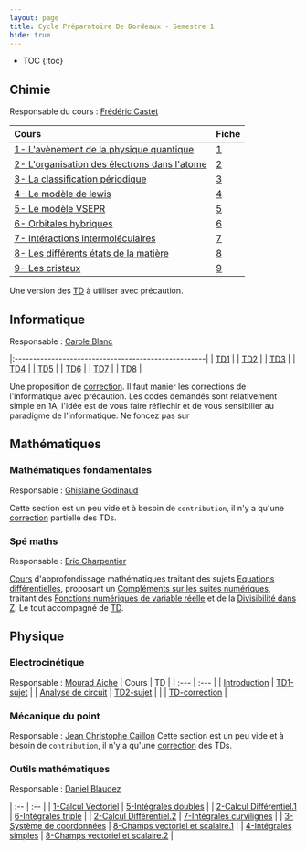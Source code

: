 ```yaml
---
layout: page
title: Cycle Préparatoire De Bordeaux - Semestre 1
hide: true
---
```

- TOC
{:toc}

## Chimie 
Responsable du cours : [Frédéric
Castet](http://theo.ism.u-bordeaux.fr/~castet/teaching.html)

| Cours                                          | Fiche      |
| :---                                           | :---       |
| [1- L'avènement de la physique quantique]      | [1] |
| [2- L'organisation des électrons dans l'atome] | [2] |
| [3- La classification périodique]              | [3] |
| [4- Le modèle de lewis]                        | [4] |
| [5- Le modèle VSEPR]                           | [5] |
| [6- Orbitales hybriques]                       | [6] |
| [7- Intéractions intermoléculaires]            | [7] |
| [8- Les différents états de la matière]        | [8] |
| [9- Les cristaux]                              | [9] |

Une version des [TD] à utiliser avec précaution.

[1- L'avènement de la physique quantique]:/assets/cpbx/semestre_1/chimie/cours/1.pdf
[2- L'organisation des électrons dans l'atome]:/assets/cpbx/semestre_1/chimie/cours/2.pdf
[3- La classification périodique]:/assets/cpbx/semestre_1/chimie/cours/3.pdf
[4- Le modèle de lewis]:/assets/cpbx/semestre_1/chimie/cours/4.pdf
[5- Le modèle VSEPR]:/assets/cpbx/semestre_1/chimie/cours/5.pdf
[6- Orbitales hybriques]:/assets/cpbx/semestre_1/chimie/cours/6.pdf
[7- Intéractions intermoléculaires]:/assets/cpbx/semestre_1/chimie/cours/7.pdf
[8- Les différents états de la matière]:/assets/cpbx/semestre_1/chimie/cours/8.pdf
[9- Les cristaux]:/assets/cpbx/semestre_1/chimie/cours/9.pdf

[1]:/assets/cpbx/semestre_1/chimie/1.pdf
[2]:/assets/cpbx/semestre_1/chimie/2.pdf
[3]:/assets/cpbx/semestre_1/chimie/3.pdf
[4]:/assets/cpbx/semestre_1/chimie/4.pdf
[5]:/assets/cpbx/semestre_1/chimie/5.pdf
[6]:/assets/cpbx/semestre_1/chimie/6.pdf
[7]:/assets/cpbx/semestre_1/chimie/7.pdf
[8]:/assets/cpbx/semestre_1/chimie/8.pdf
[9]:/assets/cpbx/semestre_1/chimie/9.pdf

[TD]:/assets/cpbx/semestre_1/chimie/TD.pdf

## Informatique
Responsable : [Carole Blanc](https://dept-info.labri.fr/~blanc/)

|:----------------------------------------------------|
| [TD1](/assets/cpbx/semestre_1/informatique/td1.pdf) |
| [TD2](/assets/cpbx/semestre_1/informatique/td2.pdf) |
| [TD3](/assets/cpbx/semestre_1/informatique/td3.pdf) |
| [TD4](/assets/cpbx/semestre_1/informatique/td4.pdf) |
| [TD5](/assets/cpbx/semestre_1/informatique/td5.pdf) |
| [TD6](/assets/cpbx/semestre_1/informatique/td6.pdf) |
| [TD7](/assets/cpbx/semestre_1/informatique/td7.pdf) |
| [TD8](/assets/cpbx/semestre_1/informatique/td8.pdf) |

Une proposition de
[correction](/assets/cpbx/semestre_1/informatique/correction.pdf). Il faut manier
les corrections de l'informatique avec précaution. Les codes demandés sont
relativement simple en 1A, l'idée est de vous faire réflechir et de vous
sensibilier au paradigme de l'informatique. Ne foncez pas sur

## Mathématiques
### Mathématiques fondamentales 
Responsable : [Ghislaine
Godinaud](https://www.math.u-bordeaux.fr/imb/fiche-personnelle?uid=ggodinau)

Cette section est un peu vide et à besoin de `contribution`, il n'y a qu'une
[correction](/assets/cpbx/semestre_1/mathematiques/TD.pdf) partielle des TDs.

### Spé maths
Responsable : [Eric Charpentier](https://www.math.u-bordeaux.fr/imb/fiche-personnelle?uid=echarpen)

[Cours] d'approfondissage mathématiques traitant des sujets [Equations
différentielles], proposant un [Compléments sur les suites numériques], traitant
des [Fonctions numériques de variable réelle] et de la [Divisibilité dans Z]. Le
tout accompagné de [TD].

[Equations différentielles]:/assets/cpbx/semestre_1/mathematiques/1.pdf
[Compléments sur les suites numériques]:/assets/cpbx/semestre_1/mathematiques/2.pdf
[Fonctions numériques de variable réelle]:/assets/cpbx/semestre_1/mathematiques/3.pdf
[Divisibilité dans Z]:/assets/cpbx/semestre_1/mathematiques/4.pdf
[Cours]:/assets/cpbx/semestre_1/mathematiques/cours.pdf
[TD]:/assets/cpbx/semestre_1/mathematiques/spe_td.pdf


## Physique 
### Electrocinétique
Responsable : [Mourad Aiche]()
  | Cours                | TD              |
  | :---                 | :---            |
  | [Introduction]       | [TD1-sujet]     |
  | [Analyse de circuit] | [TD2-sujet]     |
  |                      | [TD-correction] |


[Introduction]:/assets/cpbx/semestre_1/physique/electro/Introduction.pdf
[Analyse de circuit]:/assets/cpbx/semestre_1/physique/electro/Analyse.pdf
[TD1-sujet]:/assets/cpbx/semestre_1/physique/electro/TD1.pdf
[TD2-sujet]:/assets/cpbx/semestre_1/physique/electro/TD2.pdf
[TD-correction]:/assets/cpbx/semestre_1/physique/electro/TD.pdf


### Mécanique du point
Responsable : [Jean Christophe Caillon]()
Cette section est un peu vide et à besoin de `contribution`, il n'y a qu'une
[correction](/assets/cpbx/semestre_1/physique/meca/TD.pdf) des TDs.

### Outils mathématiques
Responsable : [Daniel Blaudez]()

| :--                        | :--                                |
| [1-Calcul Vectoriel]       | [5-Intégrales doubles]             |
| [2-Calcul Différentiel.1]  | [6-Intégrales triple]              |
| [2-Calcul Différentiel.2]  | [7-Intégrales curvilignes]         |
| [3-Système de coordonnées] | [8-Champs vectoriel et scalaire.1] |
| [4-Intégrales simples]     | [8-Champs vectoriel et scalaire.2] |

[1-Calcul Vectoriel]:/assets/cpbx/semestre_1/physique/outils/1.pdf
[2-Calcul Différentiel.1]:/assets/cpbx/semestre_1/physique/outils/2.pdf
[2-Calcul Différentiel.2]:/assets/cpbx/semestre_1/physique/outils/3.pdf
[3-Système de coordonnées]:/assets/cpbx/semestre_1/physique/outils/4.pdf
[4-Intégrales simples]:/assets/cpbx/semestre_1/physique/outils/5.pdf
[5-Intégrales doubles]:/assets/cpbx/semestre_1/physique/outils/6.pdf
[6-Intégrales triple]:/assets/cpbx/semestre_1/physique/outils/7.pdf
[7-Intégrales curvilignes]:/assets/cpbx/semestre_1/physique/outils/8.pdf
[8-Champs vectoriel et scalaire.1]:/assets/cpbx/semestre_1/physique/outils/9.pdf
[8-Champs vectoriel et scalaire.2]:/assets/cpbx/semestre_1/physique/outils/10.pdf

